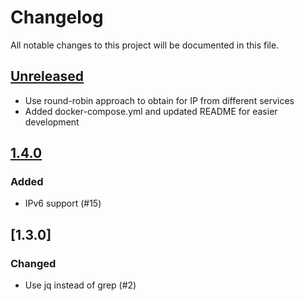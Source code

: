 # Changelog

All notable changes to this project will be documented in this file.

## [Unreleased]

- Use round-robin approach to obtain for IP from different services
- Added docker-compose.yml and updated README for easier development

## [1.4.0]

### Added

- IPv6 support (#15)

## [1.3.0]

### Changed

- Use jq instead of grep (#2)

[unreleased]: https://github.com/joshuaavalon/docker-cloudflare/compare/1.4.0...develop
[1.4.0]: https://github.com/joshuaavalon/docker-cloudflare/compare/1.3.0...1.4.0

